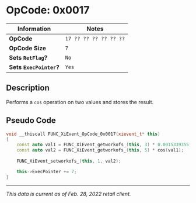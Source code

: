 # OpCode: 0x0017

| Information               | Notes |
|---                        |---    |
| **OpCode**                | `17 ?? ?? ?? ?? ?? ??` |
| **OpCode Size**           | `7`   |
| **Sets `RetFlag`?**       | `No`  |
| **Sets `ExecPointer`?**   | `Yes` |

## Description

Performs a `cos` operation on two values and stores the result.

## Pseudo Code

```cpp
void __thiscall FUNC_XiEvent_OpCode_0x0017(xievent_t* this)
{
    const auto val1 = FUNC_XiEvent_getworkofs_(this, 3) * 0.0015339355;
    const auto val2 = FUNC_XiEvent_getworkofs_(this, 5) * cos(val1);
    
    FUNC_XiEvent_setworkofs_(this, 1, val2);

    this->ExecPointer += 7;
}
```

---

_This data is current as of Feb. 28, 2022 retail client._